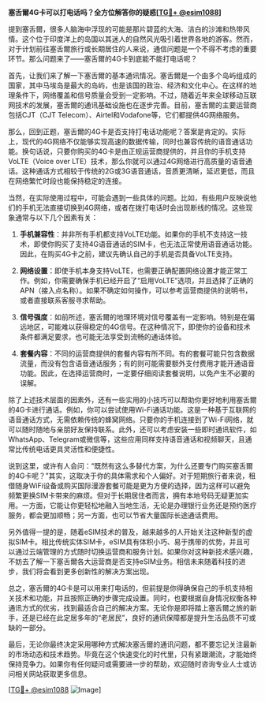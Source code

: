 **塞舌爾4G卡可以打电话吗？全方位解答你的疑惑[[TG💪+ @esim1088](https://t.me/s/esim1088)]**

提到塞舌爾，很多人脑海中浮现的可能是那片碧蓝的大海、洁白的沙滩和热带风情。这个位于印度洋上的岛国以其迷人的自然风光吸引着世界各地的游客。然而，对于计划前往塞舌爾旅行或长期居住的人来说，通信问题是一个不得不考虑的重要环节。那么问题来了——塞舌爾的4G卡到底能不能打电话呢？

首先，让我们来了解一下塞舌爾的基本通讯情况。塞舌爾是一个由多个岛屿组成的国家，其中马埃岛是最大的岛屿，也是该国的政治、经济和文化中心。在这样的地理条件下，网络覆盖和信号质量会受到一定影响。不过，随着近年来全球移动互联网技术的发展，塞舌爾的通讯基础设施也在逐步完善。目前，塞舌爾的主要运营商包括CJT（CJT Telecom）、Airtel和Vodafone等，它们都提供4G网络服务。

那么，回到正题，塞舌爾的4G卡是否支持打电话功能呢？答案是肯定的。实际上，现代的4G网络不仅能够实现高速的数据传输，同时也兼容传统的语音通话功能。换句话说，只要你购买的4G卡是由正规运营商提供的，并且你的手机支持VoLTE（Voice over LTE）技术，那么你就可以通过4G网络进行高质量的语音通话。这种通话方式相较于传统的2G或3G语音通话，音质更清晰，延迟更低，而且在网络繁忙时段也能保持稳定的连接。

当然，在实际使用过程中，可能会遇到一些具体的问题。比如，有些用户反映说他们的手机无法直接切换到4G网络，或者在拨打电话时会出现断线的情况。这些现象通常与以下几个因素有关：

1. **手机兼容性**：并非所有手机都支持VoLTE功能。如果你的手机不支持这一技术，即使你购买了支持4G语音通话的SIM卡，也无法正常使用语音通话功能。因此，在购买4G卡之前，建议先确认自己的手机是否具备VoLTE支持。

2. **网络设置**：即使手机本身支持VoLTE，也需要正确配置网络设置才能正常工作。例如，你需要确保手机已经开启了“启用VoLTE”选项，并且选择了正确的APN（接入点名称）。如果不确定如何操作，可以参考运营商提供的说明书，或者直接联系客服寻求帮助。

3. **信号强度**：如前所述，塞舌爾的地理环境对信号覆盖有一定影响。特别是在偏远地区，可能难以获得稳定的4G信号。在这种情况下，即使你的设备和技术条件都满足要求，也可能无法享受到流畅的通话体验。

4. **套餐内容**：不同的运营商提供的套餐内容有所不同。有的套餐可能只包含数据流量，而没有包含语音通话服务；有的则可能需要额外支付费用才能开通语音功能。因此，在选择运营商时，一定要仔细阅读套餐说明，以免产生不必要的误解。

除了上述技术层面的因素外，还有一些实用的小技巧可以帮助你更好地利用塞舌爾的4G卡进行通话。例如，你可以尝试使用Wi-Fi通话功能。这是一种基于互联网的语音通话方式，无需依赖传统的蜂窝网络。只要你的手机连接到了Wi-Fi网络，就可以随时随地与亲朋好友保持联系。此外，还可以考虑安装一些即时通讯软件，如WhatsApp、Telegram或微信等，这些应用同样支持语音通话和视频聊天，且通常比传统电话更具灵活性和便捷性。

说到这里，或许有人会问：“既然有这么多替代方案，为什么还要专门购买塞舌爾的4G卡呢？”其实，这取决于你的具体需求和个人偏好。对于短期旅行者来说，租借随身WiFi设备或购买国际漫游套餐可能是更为方便的选择，因为这样可以避免频繁更换SIM卡带来的麻烦。但对于长期居住者而言，拥有本地号码无疑更加实用。一方面，它能让你更轻松地融入当地生活，无论是办理银行业务还是预约医疗服务，都会更加顺畅；另一方面，也可以节省大量国际长途通话费用。

另外值得一提的是，随着eSIM技术的普及，越来越多的人开始关注这种新型的虚拟SIM卡。相比传统实体SIM卡，eSIM具有体积小巧、易于携带的优势，并且可以通过云端管理的方式随时切换运营商和服务计划。如果你对这种新技术感兴趣，不妨去了解一下塞舌爾各大运营商是否支持eSIM业务。相信未来随着科技的进步，我们将会看到更多创新性的解决方案出现。

总之，塞舌爾的4G卡是可以用来打电话的，但前提是你得确保自己的手机支持相关技术和功能，并且按照正确的步骤完成设置。同时，也要根据自身情况权衡各种通讯方式的优劣，找到最适合自己的解决方案。无论你是即将踏上塞舌爾之旅的新手，还是已经在此定居多年的“老居民”，良好的通讯保障都是提升生活品质不可或缺的一部分。

最后，无论你最终决定采用哪种方式解决塞舌爾的通讯问题，都不要忘记关注最新的市场动态和技术趋势。毕竟在这个快速变化的时代里，只有紧跟潮流，才能始终保持竞争力。如果你有任何疑问或需要进一步的帮助，欢迎随时咨询专业人士或访问相关网站获取更多信息。

[[TG💪+ @esim1088](https://t.me/s/esim1088) ![Image](https://i.postimg.cc/4NQfJmqS/Snipaste-2025-05-13-00-14-12.png)]